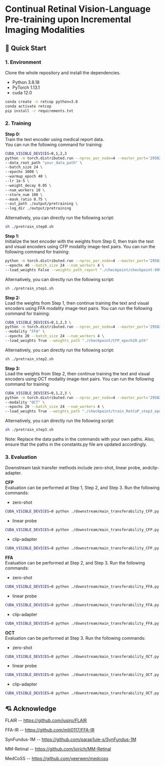 # Continual Retinal Vision-Language Pre-training upon Incremental Imaging Modalities


## 🌈 Quick Start
### 1. Environment
Clone the whole repository and install the dependencies.

- Python 3.8.18
- PyTorch 1.13.1
- cuda 12.0

```bash
conda create -n retcop python=3.8
conda activate retcop
pip install -r requirements.txt
```

### 2. Training

**Step 0:**  
Train the text encoder using medical report data.  
You can run the following command for training:  
```bash
CUDA_VISIBLE_DEVICES=0,1,2,3 
python -m torch.distributed.run --nproc_per_node=4 --master_port='29502' ./pretraining/pretrain_report.py \
--data_root_path "your_data_path" \
--batch_size 24 \
--epochs 1000 \
--warmup_epoch 40 \
--lr 1e-5 \ 
--weight_decay 0.05 \
--num_workers 10 \
--store_num 100 \
--mask_ratio 0.75 \
--out_path ./output/pretraining \
--log_dir ./output/pretraining 
```
Alternatively, you can directly run the following script:
```bash
sh ./pretrain_step0.sh
``` 
 
**Step 1:**  
Initialize the text encoder with the weights from Step 0, then train the text and visual encoders using CFP modality image-text pairs.
You can run the following command for training:
```bash
python -m torch.distributed.run --nproc_per_node=4 --master_port='29502' ./pretraining/pretrain_CFP.py \
--epochs 40 --batch_size 24 --num_workers 4 \
--load_weights False --weights_path_report "./checkpoint/checkpoint-999.pth"
```
Alternatively, you can directly run the following script:
```bash
sh ./pretrain_step1.sh
```
 
**Step 2:**  
Load the weights from Step 1, then continue training the text and visual encoders using FFA modality image-text pairs.
You can run the following command for training:
```bash
CUDA_VISIBLE_DEVICES=0,1,2,3 \
python -m torch.distributed.run --nproc_per_node=4 --master_port='29502' ./pretraining/pretrain_RetCoP_step3.py \
--modality "FFA" \
--epochs 20 --batch_size 24 --num_workers 4 \
--load_weights True --weights_path "./checkpoint/CFP_epoch20.pth" 
```
Alternatively, you can directly run the following script:
```bash
sh ./pretrain_step2.sh
``` 

**Step 3:**  
Load the weights from Step 2, then continue training the text and visual encoders using OCT modality image-text pairs.
You can run the following command for training:
```bash
CUDA_VISIBLE_DEVICES=0,1,2,3 \
python -m torch.distributed.run --nproc_per_node=4 --master_port='29502' ./pretraining/train_RetCoP_OCT.py \
--modality "OCT" \
--epochs 20 --batch_size 24 --num_workers 4 \
--load_weights True --weights_path "./checkpoint/train_RetCoP_step3_epoch.pth" 
```
Alternatively, you can directly run the following script:
```bash
sh ./pretrain_step3.sh
```

Note: 
Replace the data paths in the commands with your own paths. Also, ensure that the paths in the constants.py file are updated accordingly.

### 3. Evaluation

Downstream task transfer methods include ​zero-shot, ​linear probe, and ​clip-adapter.

**CFP**  
Evaluation can be performed at Step 1, Step 2, and Step 3. Run the following commands:

* zero-shot
```bash
CUDA_VISIBLE_DEVICES=0 python ./downstream/main_transferability_CFP.py --shots_train 0% --shots_test 100% --experiment your_dataset --method zero_shot --domain_knowledge True --project_features True --out_path "your_output_name" --weights_path your_weights_path
```

* linear probe
```bash
CUDA_VISIBLE_DEVICES=0 python ./downstream/main_transferability_CFP.py --shots_train 20% --shots_test 20% --folds 5 --experiment your_dataset --method lp --domain_knowledge True --project_features False --out_path "your_output_name" --weights_path your_weights_path
```

* clip-adapter
```bash
CUDA_VISIBLE_DEVICES=0 python ./downstream/main_transferability_CFP.py --shots_train 20% --shots_test 20% --folds 5 --experiment  your_dataset --method clipAdapter --domain_knowledge True --project_features True --out_path "your_output_name" --weights_path your_weights_path
```

**FFA**  
Evaluation can be performed at Step 2, and Step 3. Run the following commands:

* zero-shot
```bash
CUDA_VISIBLE_DEVICES=0 python ./downstream/main_transferability_FFA.py --shots_train 0% --shots_test 100% --experiment your_dataset --method zero_shot --domain_knowledge True --project_features True --out_path "your_output_name" --weights_path your_weights_path
```

* linear probe
```bash
CUDA_VISIBLE_DEVICES=0 python ./downstream/main_transferability_FFA.py --shots_train 20% --shots_test 20% --folds 5 --experiment your_dataset --method lp --domain_knowledge True --project_features False --out_path "your_output_name" --weights_path your_weights_path
```

* clip-adapter
```bash
CUDA_VISIBLE_DEVICES=0 python ./downstream/main_transferability_FFA.py --shots_train 20% --shots_test 20% --folds 5 --experiment your_dataset --method clipAdapter --domain_knowledge True --project_features True --out_path "your_output_name" --weights_path your_weights_path
```
 
**OCT**  
Evaluation can be performed at Step 3. Run the following commands:

* zero-shot
```bash
CUDA_VISIBLE_DEVICES=0 python ./downstream/main_transferability_OCT.py --shots_train 0% --shots_test 100% --experiment your_dataset --method zero_shot --domain_knowledge True --project_features True --out_path "your_output_name" --weights_path your_weights_path
```

* linear probe
```bash
CUDA_VISIBLE_DEVICES=0 python ./downstream/main_transferability_OCT.py --shots_train 20% --shots_test 20% --folds 5 --experiment your_dataset --method lp --domain_knowledge True --project_features False --out_path "your_output_name" --weights_path your_weights_path
```

* clip-adapter
```bash
CUDA_VISIBLE_DEVICES=0 python ./downstream/main_transferability_OCT.py --shots_train 20% --shots_test 20% --folds 5 --experiment your_dataset --method clipAdapter --domain_knowledge True --project_features True --out_path "your_output_name" --weights_path your_weights_path
```


## 💘 Acknowledge
FLAIR -- https://github.com/jusiro/FLAIR

FFA-IR -- https://github.com/mlii0117/FFA-IR

SynFundus-1M -- https://github.com/parap1uie-s/SynFundus-1M

MM-Retinal -- https://github.com/lxirich/MM-Retinal

MedCoSS -- https://github.com/yeerwen/medcoss
